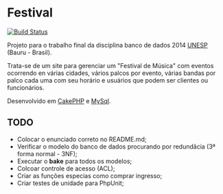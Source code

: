 Festival
============

[![Build Status](https://travis-ci.org/luis-puhl/festival.svg?branch=master)](https://travis-ci.org/luis-puhl/festival)

Projeto para o trabalho final da disciplina banco de dados 2014 
[UNESP](http://www.fc.unesp.br/) (Bauru - Brasil).

Trata-se de um site para gerenciar um "Festival de Música" com 
eventos ocorrendo en várias cidades, vários palcos por evento, 
várias bandas por palco cada uma com seu horário e usuários que podem 
ser clientes ou funcionários.

Desenvolvido em [CakePHP](http://cakephp.org/) e [MySql](https://www.mysql.com/).

## TODO

 - Colocar o enunciado correto no README.md;
 - Verificar o modelo do banco de dados procurando por redundâcia (3ª forma normal - 3NF);
 - Executar o **bake** para todos os modelos;
 - Colcoar controle de acesso (ACL);
 - Criar as funções especias como comprar ingresso;
 - Criar testes de unidade para PhpUnit;
